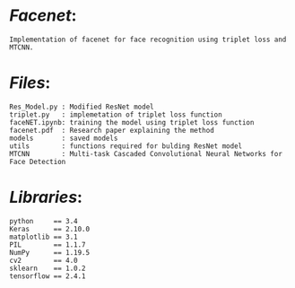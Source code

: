 # *Facenet*:

    Implementation of facenet for face recognition using triplet loss and MTCNN.

# *Files*:
 
    Res_Model.py : Modified ResNet model
    triplet.py   : implemetation of triplet loss function 
    faceNET.ipynb: training the model using triplet loss function
    facenet.pdf  : Research paper explaining the method
    models       : saved models
    utils        : functions required for bulding ResNet model
    MTCNN        : Multi-task Cascaded Convolutional Neural Networks for Face Detection
# *Libraries*:
    
    python     == 3.4
    Keras      == 2.10.0
    matplotlib == 3.1
    PIL        == 1.1.7 
    NumPy      == 1.19.5
    cv2        == 4.0
    sklearn    == 1.0.2
    tensorflow == 2.4.1



